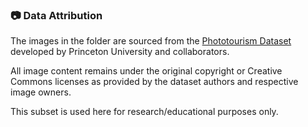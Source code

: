 ### 📷 Data Attribution

The images in the folder are sourced from the [Phototourism Dataset](https://phototourism.cs.princeton.edu/) developed by Princeton University and collaborators. 

All image content remains under the original copyright or Creative Commons licenses as provided by the dataset authors and respective image owners.

This subset is used here for research/educational purposes only.
